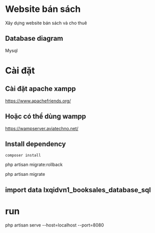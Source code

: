 # Website bán sách
Xây dựng website bán sách và cho thuê

## Database diagram
Mysql


# Cài đặt

## Cài đặt apache xampp
https://www.apachefriends.org/

## Hoặc có thể dùng wampp
https://wampserver.aviatechno.net/

## Install dependency
`composer install`

php artisan migrate:rollback

php artisan migrate

## import data lxqidvn1_booksales_database_sql

# run 
php artisan serve
--host=localhost --port=8080

